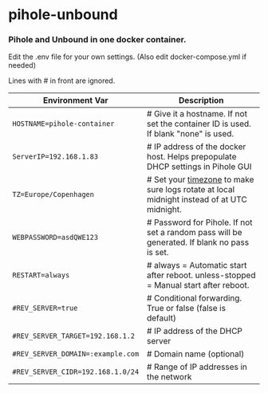 # pihole-unbound

### Pihole and Unbound in one docker container.

Edit the .env file for your own settings.
(Also edit docker-compose.yml if needed)


Lines with # in front are ignored.

| Environment Var | Description|
| --- | --- |
| `HOSTNAME=pihole-container` <br/> |            # Give it a hostname. If not set the container ID is used. If blank "none" is used.
| `ServerIP=192.168.1.83` |                # IP address of the docker host. Helps prepopulate DHCP settings in Pihole GUI
| `TZ=Europe/Copenhagen` |		              # Set your [timezone](https://en.wikipedia.org/wiki/List_of_tz_database_time_zones) to make sure logs rotate at local midnight instead of at UTC midnight.
| `WEBPASSWORD=asdQWE123` |		              # Password for Pihole. If not set a random pass will be generated. If blank no pass is set.
| `RESTART=always` |                       # always = Automatic start after reboot. unless-stopped = Manual start after reboot.
| `#REV_SERVER=true` |		                  # Conditional forwarding. True or false (false is default)
| `#REV_SERVER_TARGET=192.168.1.2` |       # IP address of the DHCP server
| `#REV_SERVER_DOMAIN=:example.com` |      # Domain name (optional)
| `#REV_SERVER_CIDR=192.168.1.0/24` |      # Range of IP addresses in the network
